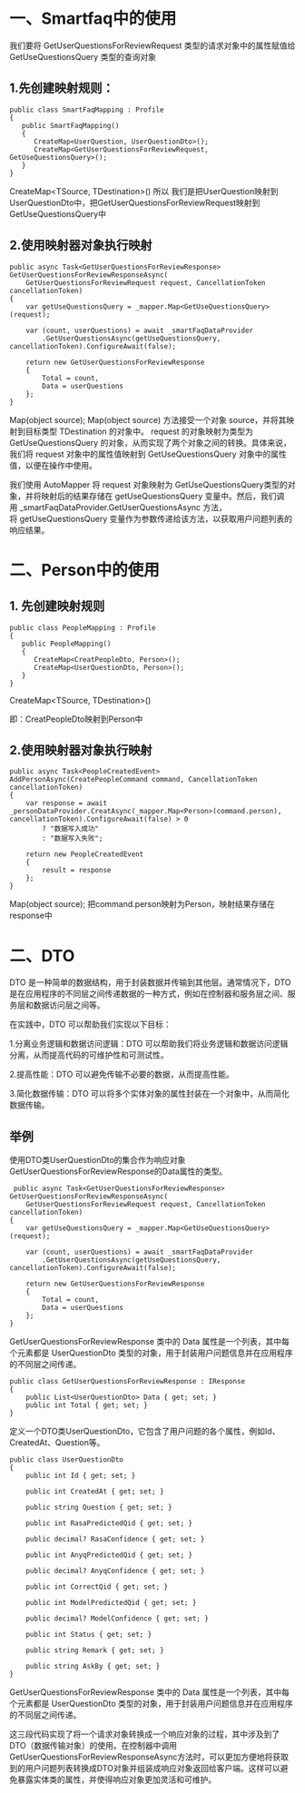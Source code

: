 
# 一、Smartfaq中的使用

我们要将 GetUserQuestionsForReviewRequest 类型的请求对象中的属性赋值给 GetUseQuestionsQuery 类型的查询对象

## 1.先创建映射规则：

```
public class SmartFaqMapping : Profile
{
   public SmartFaqMapping()
   {
      CreateMap<UserQuestion, UserQuestionDto>();
      CreateMap<GetUserQuestionsForReviewRequest, GetUseQuestionsQuery>();
   }
}
```

CreateMap<TSource, TDestination>()
所以 我们是把UserQuestion映射到UserQuestionDto中，把GetUserQuestionsForReviewRequest映射到GetUseQuestionsQuery中

## 2.使用映射器对象执行映射

```
public async Task<GetUserQuestionsForReviewResponse> GetUserQuestionsForReviewResponseAsync(
    GetUserQuestionsForReviewRequest request, CancellationToken cancellationToken)
{
    var getUseQuestionsQuery = _mapper.Map<GetUseQuestionsQuery>(request);

    var (count, userQuestions) = await _smartFaqDataProvider
        .GetUserQuestionsAsync(getUseQuestionsQuery, cancellationToken).ConfigureAwait(false);

    return new GetUserQuestionsForReviewResponse
    {
        Total = count,
        Data = userQuestions
    };
}
```

Map<TDestination>(object source);
Map<TDestination>(object source) 方法接受一个对象 source，并将其映射到目标类型 TDestination 的对象中。
request 的对象映射为类型为 GetUseQuestionsQuery 的对象，从而实现了两个对象之间的转换。具体来说，我们将 request 对象中的属性值映射到 GetUseQuestionsQuery 对象中的属性值，以便在操作中使用。

我们使用 AutoMapper 将 request 对象映射为 GetUseQuestionsQuery类型的对象，并将映射后的结果存储在 getUseQuestionsQuery 变量中。然后，我们调用 _smartFaqDataProvider.GetUserQuestionsAsync 方法，将 getUseQuestionsQuery 变量作为参数传递给该方法，以获取用户问题列表的响应结果。

# 二、Person中的使用

## 1. 先创建映射规则

```
public class PeopleMapping : Profile
{
   public PeopleMapping()
   {
      CreateMap<CreatPeopleDto, Person>();
      CreateMap<UserQuestionDto, Person>();
   }
}
```

CreateMap<TSource, TDestination>()

即：CreatPeopleDto映射到Person中

## 2.使用映射器对象执行映射

```
public async Task<PeopleCreatedEvent> AddPersonAsync(CreatePeopleCommand command, CancellationToken cancellationToken)
{
    var response = await _personDataProvider.CreatAsync(_mapper.Map<Person>(command.person), cancellationToken).ConfigureAwait(false) > 0
        ? "数据写入成功"
        : "数据写入失败";
            
    return new PeopleCreatedEvent
    {
        result = response
    };
}
```

Map<TDestination>(object source);
把command.person映射为Person，映射结果存储在response中

# 二、DTO

DTO 是一种简单的数据结构，用于封装数据并传输到其他层。通常情况下，DTO 是在应用程序的不同层之间传递数据的一种方式，例如在控制器和服务层之间、服务层和数据访问层之间等。

在实践中，DTO 可以帮助我们实现以下目标：

1.分离业务逻辑和数据访问逻辑：DTO 可以帮助我们将业务逻辑和数据访问逻辑分离，从而提高代码的可维护性和可测试性。

2.提高性能：DTO 可以避免传输不必要的数据，从而提高性能。

3.简化数据传输：DTO 可以将多个实体对象的属性封装在一个对象中，从而简化数据传输。

## 举例

使用DTO类UserQuestionDto的集合作为响应对象GetUserQuestionsForReviewResponse的Data属性的类型。

```
 public async Task<GetUserQuestionsForReviewResponse> GetUserQuestionsForReviewResponseAsync(
    GetUserQuestionsForReviewRequest request, CancellationToken cancellationToken)
{
    var getUseQuestionsQuery = _mapper.Map<GetUseQuestionsQuery>(request);

    var (count, userQuestions) = await _smartFaqDataProvider
        .GetUserQuestionsAsync(getUseQuestionsQuery, cancellationToken).ConfigureAwait(false);

    return new GetUserQuestionsForReviewResponse
    {
        Total = count,
        Data = userQuestions
    };
}
```

GetUserQuestionsForReviewResponse 类中的 Data 属性是一个列表，其中每个元素都是 UserQuestionDto 类型的对象，用于封装用户问题信息并在应用程序的不同层之间传递。

```
public class GetUserQuestionsForReviewResponse : IResponse
{
    public List<UserQuestionDto> Data { get; set; }
    public int Total { get; set; }
}
```

定义一个DTO类UserQuestionDto，它包含了用户问题的各个属性，例如Id、CreatedAt、Question等。

```
public class UserQuestionDto
{
    public int Id { get; set; }

    public int CreatedAt { get; set; }

    public string Question { get; set; }

    public int RasaPredictedQid { get; set; }

    public decimal? RasaConfidence { get; set; }

    public int AnyqPredictedQid { get; set; }

    public decimal? AnyqConfidence { get; set; }

    public int CorrectQid { get; set; }
    
    public int ModelPredictedQid { get; set; }

    public decimal? ModelConfidence { get; set; }

    public int Status { get; set; }

    public string Remark { get; set; }

    public string AskBy { get; set; }
}
```

GetUserQuestionsForReviewResponse 类中的 Data 属性是一个列表，其中每个元素都是 UserQuestionDto 类型的对象，用于封装用户问题信息并在应用程序的不同层之间传递。

这三段代码实现了将一个请求对象转换成一个响应对象的过程，其中涉及到了DTO（数据传输对象）的使用。在控制器中调用GetUserQuestionsForReviewResponseAsync方法时，可以更加方便地将获取到的用户问题列表转换成DTO对象并组装成响应对象返回给客户端。这样可以避免暴露实体类的属性，并使得响应对象更加灵活和可维护。